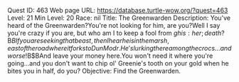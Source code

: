 Quest ID: 463
Web page URL: https://database.turtle-wow.org/?quest=463
Level: 21
Min Level: 20
Race: nil
Title: The Greenwarden
Description: You've heard of the Greenwarden?You're not looking for him, are you?Well I say you're crazy if you are, but who am I to keep a fool from $ghis:her; death?$B$BIf you are seeking that beast, then I hear he is in the marsh, east of the road where it forks to Dun Modr.He's lurking there among the crocs...and worse!$B$BAnd leave your money here.You won't need it where you're going...and you don't want to chip ol' Greenie's tooth on your gold when he bites you in half, do you?
Objective: Find the Greenwarden.
